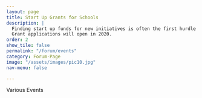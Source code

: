 ```yaml
---
layout: page
title: Start Up Grants for Schools
description: |
  Finding start up funds for new initiatives is often the first hurdle and enthusiastic schools faces when starting or expanding environmental initiatives. These grants are the opportunity for schools with an idea to apply for a start up grant valued between £100 and £500.
  Grant applications will open in 2020.
order: 2
show_tile: false
permalink: "/forum/events"
category: Forum-Page
image: "/assets/images/pic10.jpg"
nav-menu: false

---
```

Various Events